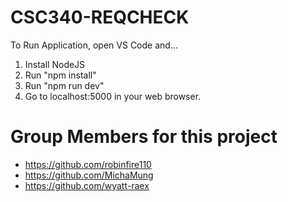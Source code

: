 # CSC340-REQCHECK

To Run Application, open VS Code and...
1. Install NodeJS
2. Run "npm install"
3. Run "npm run dev"
4. Go to localhost:5000 in your web browser.

# Group Members for this project
- https://github.com/robinfire110
- https://github.com/MichaMung
- https://github.com/wyatt-raex
